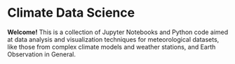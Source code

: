 # Climate Data Science

**Welcome!** This is a collection of Jupyter Notebooks and Python code aimed at data analysis and visualization techniques for meteorological datasets, like those from complex climate models and weather stations, and Earth Observation in General.  


